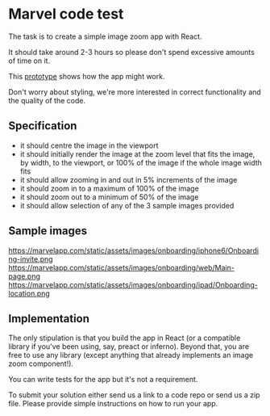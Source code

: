 # Marvel code test
The task is to create a simple image zoom app with React.

It should take around 2-3 hours so please don't spend excessive amounts of time on it.

This [prototype](https://marvelapp.com/1gcfd93/) shows how the app might work.

Don't worry about styling, we're more interested in correct functionality and the quality of the code.

## Specification
* it should centre the image in the viewport
* it should initially render the image at the zoom level that fits the image, by width, to the viewport, or 100% of the image if the whole image width fits
* it should allow zooming in and out in 5% increments of the image
* it should zoom in to a maximum of 100% of the image
* it should zoom out to a minimum of 50% of the image
* it should allow selection of any of the 3 sample images provided

## Sample images
https://marvelapp.com/static/assets/images/onboarding/iphone6/Onboarding-invite.png
https://marvelapp.com/static/assets/images/onboarding/web/Main-page.png
https://marvelapp.com/static/assets/images/onboarding/ipad/Onboarding-location.png

## Implementation
The only stipulation is that you build the app in React (or a compatible library if you've been using, say, preact or inferno). Beyond that, you are free to use any library (except anything that already implements an image zoom component!).

You can write tests for the app but it's not a requirement.

To submit your solution either send us a link to a code repo or send us a zip file. Please provide simple instructions on how to run your app.
